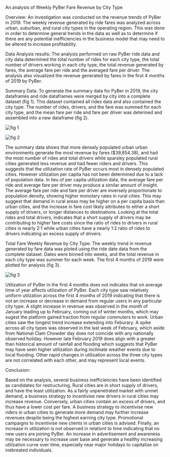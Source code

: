 An analysis of Weekly PyBer Fare Revenue by City Type

Overview: An investigation was conducted on the revenue trends of PyBer in 2019.  The weekly revenue generated by ride fares was analyzed across urban, suburban, and rural city types in the operating region.  This was done in order to determine general trends in the data as well as to determine if there are any potential inefficiencies in the business model that may need to be altered to increase profitability.

Data Analysis results: The analysis performed on raw PyBer ride data and city data determined the total number of rides for each city type, the total number of drivers working in each city type, the total revenue generated by fares, the average fare per ride and the averaged fare per driver. The analysis also visualized the revenue generated by fares in the first 4 months of 2019 by PyBer.

Summary Data: To generate the summary data for PyBer in 2019, the city dataframes and ride dataframes were merged by city into a complete dataset (fig 1). This dataset contained all rides data and also contained the city type.  The number of rides, drivers, and the fare was summed for each city type, and the mean fare per ride and fare per driver was deterined and assembled into a new dataframe (fig 2).

![fig 1](https://user-images.githubusercontent.com/108313294/182413284-a89f7b1d-b172-4762-8f9b-e135ddbce46c.png)

![fig 2](https://user-images.githubusercontent.com/108313294/182413310-278c3deb-61ea-4003-a92c-e2724539b38b.png)

The summary data shows that more densely populated urban urban environments generate the most revenue by fares ($39,854.38), and had the most number of rides and total drivers while sparsley populated rural cities generated less revenue and had fewer riders and drivers.  This suggests that the utilization rate of PyBer occurs most in densely populated cities.  However utilization per capita has not been determined due to a lack of population data.  In lieu of per capita utilization data, the average fare per ride and average fare per driver may produce a similar amount of insight.  The average fare per ride and fare per driver are inversely proportionate to population density, showing higher monotary rates in rural cities.  This may suggest that demand in rural areas may be higher on a per capita basis than urban cities, and the increase in fare cost likely attributes to either a short supply of drivers, or longer distances to destinations.  Looking at the total rides and total drivers, indicates that a short supply of drivers may be contributing to higher fare costs since the ratio of rides to drivers in rural cities is nearly 2:1 while urban cities have a nearly 1:2 ratio of rides to drivers indicating an excess supply of drivers.

Total Fare Weekly Revenue by City Type: The weekly trend in revenue generated by fare data was ploted using the ride date data from the complete dataset.  Dates were binned into weeks, and the total revenue in each city type was summer for each week.  The first 4 months of 2019 were plotted for analysis (fig 3).

![fig 3](https://user-images.githubusercontent.com/108313294/182413344-db13a65f-d003-4650-88ec-f11df95c50ea.png)


Utilization of PyBer in the first 4 months does not indicates that on average time of year affects utilization of PyBer.  Each city type saw relatively uniform utilzation across the first 4 months of 2019 indicating that there is not an increase or decrease in demand from regular users in any particular city type.  A slight increase in revenue was observed in the month of January leading up to February, coming out of winter months, which may sugest the platform gained traction from regular commuters to work.  Urban cities saw the longest trend increase extending into Feburary.  A spike across all city types was observed in the last week of February, which aside from National Clam Chowder day does not coincide with any nationally observed holiday.  However late February 2019 does align with a greater than historical amount of rainfall and flooding which suggests that PyBer may have seen higher utilization during inclimate weather events due to local flooding. Other rapid changes in utilization across the three city types are not correlated with each other, and may represent local events.

Conclusion:  

Based on the analysis, several business inefficiencies have been identified as candidates for restructuring.  Rural cities are in short supply of drivers, and have the least utilization.  As a fairly unpenetrated market with unmet demand, a business strategy to incentivise new drivers in rural cities may increase revenue.  Conversely, urban cities contain an excess of drivers, and thus have a lower cost per fare.  A business strategy to incentivise new riders in urban cities to generate more demand may further increase revenues despite being the highest earning city type.  Promotional campaigns to incentivise new clients in urban cities is advised.  Finally, an increase in utilization is not observed in relationt to time indicating that no new users are joining PyBer.  An increase in advertisement and awareness may be necessary to increase user base and generate a healthy increasing utilization curve over time, especially near major holidays to capitalize on inebreated individuals. 
